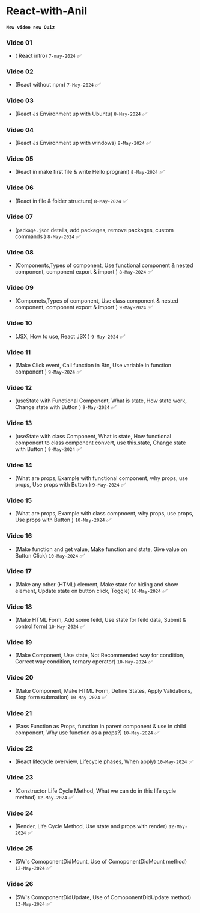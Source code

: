 # React-with-Anil

#### `New video new Quiz`

### Video 01 
* ( React intro) `7-may-2024` _✅_


### Video 02 
* (React without npm) `7-May-2024`  _✅_


### Video 03 
* (React Js Environment up with Ubuntu) `8-May-2024`  _✅_

### Video 04
* (React Js Environment up with windows) `8-May-2024`  _✅_

### Video 05
* (React in make first file & write Hello program) `8-May-2024`  _✅_

### Video 06
* (React in file & folder structure) `8-May-2024`  _✅_


### Video 07
* (`package.json` details, add packages, remove packages, custom commands ) `8-May-2024`  _✅_


### Video 08
* (Components,Types of component, Use functional component & nested component, component export & import ) `8-May-2024`  _✅_

### Video 09
* (Componets,Types of component, Use class component & nested component, component export & import ) `9-May-2024`  _✅_

### Video 10
* (JSX, How to use, React JSX ) `9-May-2024`  _✅_

### Video 11
* (Make Click event, Call function in Btn, Use variable in function component ) `9-May-2024`  _✅_

### Video 12
* (useState with Functional Component, What is state, How state work, Change state with Button ) `9-May-2024`  _✅_

### Video 13
* (useState with class Component, What is state, How functional component to class component convert, use this.state, Change state with Button ) `9-May-2024`  _✅_

### Video 14
* (What are props, Example with functional component, why props, use props, Use props with Button ) `9-May-2024`  _✅_

### Video 15
* (What are props, Example with class compnoent, why props, use props, Use props with Button ) `10-May-2024`  _✅_

### Video 16
* (Make function and get value, Make function and state, Give value on Button Click) `10-May-2024`  _✅_

### Video 17
* (Make any other (HTML) element, Make state for hiding and show element,  Update state on button click, Toggle) `10-May-2024`  _✅_

### Video 18
* (Make HTML Form, Add some feild, Use state for feild data, Submit & control form) `10-May-2024`  _✅_

### Video 19
* (Make Component, Use state, Not Recommended way for condition, Correct way condition, ternary operator) `10-May-2024`  _✅_

### Video 20
* (Make Component, Make HTML Form, Define States, Apply Validations, Stop form submation) `10-May-2024`  _✅_

### Video 21
* (Pass Function as Props, function in parent component & use in child component, Why use function as a props?) `10-May-2024`  _✅_

### Video 22
* (React lifecycle overview, Lifecycle phases, When apply) `10-May-2024`  _✅_

### Video 23
* (Constructor Life Cycle Method, What we can do in this life cycle method) `12-May-2024`  _✅_

### Video 24
* (Render, Life Cycle Method, Use state and props with render) `12-May-2024`  _✅_

### Video 25
* (5W's  ComoponentDidMount, Use of ComoponentDidMount method) `12-May-2024`  _✅_

### Video 26
* (5W's  ComoponentDidUpdate, Use of ComoponentDidUpdate method) `13-May-2024`  _✅_
